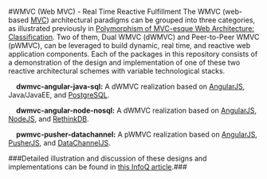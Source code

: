 #WMVC (Web MVC) - Real Time Reactive Fulfillment
The WMVC (web-based <a href="https://en.wikipedia.org/wiki/Model%E2%80%93view%E2%80%93controller">MVC</a>) architectural paradigms can be grouped into three categories, as illustrated previously in <a href="https://www.infoq.com/articles/mvc-web-architecture-polymorphism">Polymorphism of MVC-esque Web Architecture: Classification</a>.  Two of them, Dual WMVC (dWMVC) and Peer-to-Peer WMVC (pWMVC), can be leveraged to build dynamic, real time, and reactive web application components.  Each of the packages in this repository consists of a demonstration of the design and implementation of one of these two reactive architectural schemes with variable technological stacks. 

&nbsp;&nbsp;&nbsp;&nbsp;<b>dwmvc-angular-java-sql:</b>  A dWMVC realization based on <a href="https://angularjs.org/">AngularJS</a>, Java/JavaEE, and <a href="https://www.postgresql.org/">PostgreSQL</a>.


&nbsp;&nbsp;&nbsp;&nbsp;<b>dwmvc-angular-node-nosql:</b> A dWMVC realization based on <a href="https://angularjs.org/">AngularJS</a>, <a href="https://nodejs.org/">NodeJS</a>, and <a href="https://www.rethinkdb.com/">RethinkDB</a>.


&nbsp;&nbsp;&nbsp;&nbsp;<b>pwmvc-pusher-datachannel:</b> A pWMVC realization based on <a href="https://angularjs.org/">AngularJS</a>, <a href="https://github.com/pusher/pusher-js">PusherJS</a>, and <a href="https://www.webrtc-experiment.com/DataChannel/">DataChannelJS</a>.


###Detailed illustration and discussion of these designs and implementations can be found in <a href="https://www.infoq.com/articles/mvc-real-time-reactive-fulfillment">this InfoQ article</a>.###
